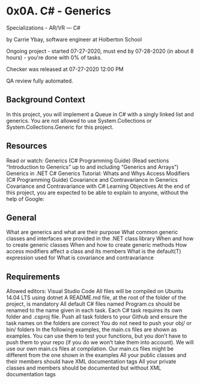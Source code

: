 # 0x0A. C# - Generics
 Specializations - AR/VR ― C#

 by Carrie Ybay, software engineer at Holberton School

 Ongoing project - started 07-27-2020, must end by 07-28-2020 (in about 8 hours) - you're done with 0% of tasks.

 Checker was released at 07-27-2020 12:00 PM

 QA review fully automated.

## Background Context
In this project, you will implement a Queue in C# with a singly linked list and generics. You are not allowed to use System.Collections or System.Collections.Generic for this project.

## Resources
Read or watch:
Generics (C# Programming Guide) (Read sections “Introduction to Generics” up to and including “Generics and Arrays”)
Generics in .NET
C# Generics Tutorial: Whats and Whys
Access Modifiers (C# Programming Guide)
Covariance and Contravariance in Generics
Covariance and Contravariance with C#
Learning Objectives
At the end of this project, you are expected to be able to explain to anyone, without the help of Google:

## General
What are generics and what are their purpose
What common generic classes and interfaces are provided in the .NET class library
When and how to create generic classes
When and how to create generic methods
How access modifiers affect a class and its members
What is the default(T) expression used for
What is covariance and contravariance

## Requirements
Allowed editors: Visual Studio Code
All files will be compiled on Ubuntu 14.04 LTS using dotnet
A README.md file, at the root of the folder of the project, is mandatory
All default C# files named Program.cs should be renamed to the name given in each task.
Each C# task requires its own folder and .csproj file. Push all task folders to your Github and ensure the task names on the folders are correct
You do not need to push your obj/ or bin/ folders
In the following examples, the main.cs files are shown as examples. You can use them to test your functions, but you don’t have to push them to your repo (if you do we won’t take them into account). We will use our own main.cs files at compilation. Our main.cs files might be different from the one shown in the examples
All your public classes and their members should have XML documentation tags
All your private classes and members should be documented but without XML documentation tags
